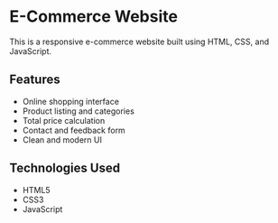 # E-Commerce Website

This is a responsive e-commerce website built using HTML, CSS, and JavaScript.

## Features

- Online shopping interface
- Product listing and categories
- Total price calculation
- Contact and feedback form
- Clean and modern UI

## Technologies Used

- HTML5
- CSS3
- JavaScript



